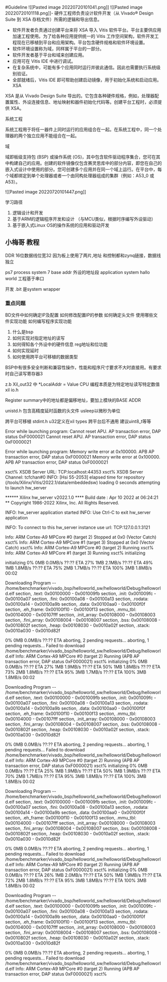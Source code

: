 
#Guideline
![[Pasted image 20220720101041.png]]
![[Pasted image 20220720101118.png]]-   硬件工程师负责设计软件开发（从 Vivado® Design Suite 到 XSA 存档文件）所需的逻辑和导出信息。

- 软件开发者负责通过创建平台来将 XSA 导入 Vitis 软件平台。平台主要供应用加速工程使用。为了给各种应用提供统一的 Vitis 工作空间架构，软件开发工程现在已移植到平台和应用架构。平台包含硬件规格和软件环境设置。
- 软件环境设置称为域，同样属于平台的一部分。
- 软件开发者基于平台和域来创建应用。
- 应用可在 Vitis IDE 中进行调试。
- 在复杂系统中，可能有多个应用同时运行并彼此通信。因此也需要执行系统级别验证。
- 全部就绪后，Vitis IDE 即可帮助创建启动镜像，用于初始化系统和启动应用。
XSA

XSA 是从 Vivado Design Suite 导出的。它包含各种硬件规格，例如，处理器配置属性、外设连接信息、地址映射和器件初始化代码等。创建平台工程时，必须提供 XSA。

系统工程

系统工程用于将任一器件上同时运行的应用组合在一起。在系统工程中，同一个处理器的两个独立应用不能组合在一起。

域

域即板级支持包 (BSP) 或操作系统 (OS)，其中包含软件驱动程序集合，您可在其中构建自己的应用。创建的软件镜像仅包含赛灵思库中的部分内容，即您在自己的嵌入式设计中使用的部分。您可创建多个应用并在同一个域上运行。在平台中，每个域都绑定到单个处理器或者一个由同构处理器组成的集群（例如：A53_0 或 A53）。

![[Pasted image 20220720101447.png]]

学习路径  
1. 逻辑设计和开发
2. 基于ARM的逻辑程序开发和设计 （与MCU类似，根据时序编写外设驱动）
3. 基于嵌入式Linux OS的操作系统的应用和驱动开发
## 小梅哥 教程
DDR 16位数据线位宽32 因为板上使用了两片,地址 和控制都和zynq链接，数据线独立

ps7 process system 7 
base addr 外设的地址段
application system
hallo world 工程基于串口

开发
.bit 是system wrapper

### 重点问题
BD文件中如何确定IP及配置
如何修改配置IP的参数 
如何确定头文件
使用哪些文件实现功能
如何编写程序实现功能

1. 什么是bsp
2. 如何实现对指定地址的读写
3. 如何得知各个外设中的硬件信息 reg地址和位功能
4. 如何实现延时
5. 如何使用跨平台可移植的数据类型

BSP中有很多安全判断和兼容性操作，性能和程序尺寸要求不大时直接用。有要求时自己读写寄存器3

z.b Xil_out32 中 *LocalAddr = Value CPU 编程本质是为特定地址读写特定数值
xil io.h

Register summary中的地址都是偏移地址，要加上模块的BASE ADDR

unistd.h 包含高精度延时函数的头文件 usleep以微秒为单位


跨平台可移植  stdint.h
u32定义在xil types 跨平台后不通用 建议uint8_t等等

Error while launching program: 
Cannot reset APU. AP transaction error, DAP status 0xF0000021
Cannot reset APU. AP transaction error, DAP status 0xF0000021

Error while launching program:  Memory write error at 0x100000. APB AP transaction error, DAP status 0xF0000021 Memory write error at 0x100000. APB AP transaction error, DAP status 0xF0000021

xsct% XSDB Server URL: TCP:localhost:44353
xsct% XSDB Server Channel: tcfchan#0
INFO: [Hsi 55-2053] elapsed time for repository (/tools/Xilinx/Vitis/2022.1/data/embeddedsw) loading 0 seconds
attempting to launch hw_server

****** Xilinx hw_server v2022.1.0
  **** Build date : Apr 10 2022 at 06:24:21
    ** Copyright 1986-2022 Xilinx, Inc. All Rights Reserved.

INFO: hw_server application started
INFO: Use Ctrl-C to exit hw_server application

INFO: To connect to this hw_server instance use url: TCP:127.0.0.1:3121

Info: ARM Cortex-A9 MPCore #0 (target 2) Stopped at 0x0 (Vector Catch)
xsct% Info: ARM Cortex-A9 MPCore #1 (target 3) Stopped at 0x0 (Vector Catch)
xsct% Info: ARM Cortex-A9 MPCore #0 (target 2) Running
xsct% Info: ARM Cortex-A9 MPCore #1 (target 3) Running
xsct% 
initializing

initializing
  0%    0MB   0.0MB/s  ??:?? ETA
 27%    1MB   2.1MB/s  ??:?? ETA
 49%    1MB   1.8MB/s  ??:?? ETA
 75%    2MB   1.7MB/s  ??:?? ETA
100%    3MB   1.8MB/s  00:02    

Downloading Program -- /home/benchmarker/vivado_bsp/helloworld_sw/helloworld/Debug/helloworld.elf
	section, .text: 0x00100000 - 0x001009fb
	section, .init: 0x001009fc - 0x00100a07
	section, .fini: 0x00100a08 - 0x00100a13
	section, .rodata: 0x00100a14 - 0x00100a9b
	section, .data: 0x00100aa0 - 0x00100f0f
	section, .eh_frame: 0x00100f10 - 0x00100f13
	section, .mmu_tbl: 0x00104000 - 0x00107fff
	section, .init_array: 0x00108000 - 0x00108003
	section, .fini_array: 0x00108004 - 0x00108007
	section, .bss: 0x00108008 - 0x0010802f
	section, .heap: 0x00108030 - 0x0010a02f
	section, .stack: 0x0010a030 - 0x0010d82f

  0%    0MB   0.0MB/s  ??:?? ETA
aborting, 2 pending requests... 
aborting, 1 pending requests... 
Failed to download /home/benchmarker/vivado_bsp/helloworld_sw/helloworld/Debug/helloworld.elf
Info: ARM Cortex-A9 MPCore #0 (target 2) Running (APB AP transaction error, DAP status 0xF0000021)
xsct% 
initializing
  0%    0MB   0.0MB/s  ??:?? ETA
 27%    1MB   1.9MB/s  ??:?? ETA
 50%    1MB   1.8MB/s  ??:?? ETA
 73%    2MB   1.8MB/s  ??:?? ETA
 95%    3MB   1.7MB/s  ??:?? ETA
100%    3MB   1.8MB/s  00:02    

Downloading Program -- /home/benchmarker/vivado_bsp/helloworld_sw/helloworld/Debug/helloworld.elf
	section, .text: 0x00100000 - 0x001009fb
	section, .init: 0x001009fc - 0x00100a07
	section, .fini: 0x00100a08 - 0x00100a13
	section, .rodata: 0x00100a14 - 0x00100a9b
	section, .data: 0x00100aa0 - 0x00100f0f
	section, .eh_frame: 0x00100f10 - 0x00100f13
	section, .mmu_tbl: 0x00104000 - 0x00107fff
	section, .init_array: 0x00108000 - 0x00108003
	section, .fini_array: 0x00108004 - 0x00108007
	section, .bss: 0x00108008 - 0x0010802f
	section, .heap: 0x00108030 - 0x0010a02f
	section, .stack: 0x0010a030 - 0x0010d82f

  0%    0MB   0.0MB/s  ??:?? ETA
aborting, 2 pending requests... 
aborting, 1 pending requests... 
Failed to download /home/benchmarker/vivado_bsp/helloworld_sw/helloworld/Debug/helloworld.elf
Info: ARM Cortex-A9 MPCore #0 (target 2) Running (APB AP transaction error, DAP status 0xF0000021)
xsct% 
initializing
  0%    0MB   0.0MB/s  ??:?? ETA
 25%    1MB   1.9MB/s  ??:?? ETA
 50%    1MB   1.9MB/s  ??:?? ETA
 70%    2MB   1.7MB/s  ??:?? ETA
 95%    3MB   1.8MB/s  ??:?? ETA
100%    3MB   1.8MB/s  00:02    

Downloading Program -- /home/benchmarker/vivado_bsp/helloworld_sw/helloworld/Debug/helloworld.elf
	section, .text: 0x00100000 - 0x001009fb
	section, .init: 0x001009fc - 0x00100a07
	section, .fini: 0x00100a08 - 0x00100a13
	section, .rodata: 0x00100a14 - 0x00100a9b
	section, .data: 0x00100aa0 - 0x00100f0f
	section, .eh_frame: 0x00100f10 - 0x00100f13
	section, .mmu_tbl: 0x00104000 - 0x00107fff
	section, .init_array: 0x00108000 - 0x00108003
	section, .fini_array: 0x00108004 - 0x00108007
	section, .bss: 0x00108008 - 0x0010802f
	section, .heap: 0x00108030 - 0x0010a02f
	section, .stack: 0x0010a030 - 0x0010d82f

  0%    0MB   0.0MB/s  ??:?? ETA
aborting, 2 pending requests... 
aborting, 1 pending requests... 
Failed to download /home/benchmarker/vivado_bsp/helloworld_sw/helloworld/Debug/helloworld.elf
Info: ARM Cortex-A9 MPCore #0 (target 2) Running (APB AP transaction error, DAP status 0xF0000021)
xsct% 
initializing
  0%    0MB   0.0MB/s  ??:?? ETA
 26%    1MB   2.0MB/s  ??:?? ETA
 50%    1MB   1.9MB/s  ??:?? ETA
 72%    2MB   1.8MB/s  ??:?? ETA
 95%    3MB   1.8MB/s  ??:?? ETA
100%    3MB   1.8MB/s  00:02    

Downloading Program -- /home/benchmarker/vivado_bsp/helloworld_sw/helloworld/Debug/helloworld.elf
	section, .text: 0x00100000 - 0x001009fb
	section, .init: 0x001009fc - 0x00100a07
	section, .fini: 0x00100a08 - 0x00100a13
	section, .rodata: 0x00100a14 - 0x00100a9b
	section, .data: 0x00100aa0 - 0x00100f0f
	section, .eh_frame: 0x00100f10 - 0x00100f13
	section, .mmu_tbl: 0x00104000 - 0x00107fff
	section, .init_array: 0x00108000 - 0x00108003
	section, .fini_array: 0x00108004 - 0x00108007
	section, .bss: 0x00108008 - 0x0010802f
	section, .heap: 0x00108030 - 0x0010a02f
	section, .stack: 0x0010a030 - 0x0010d82f

  0%    0MB   0.0MB/s  ??:?? ETA
aborting, 2 pending requests... 
aborting, 1 pending requests... 
Failed to download /home/benchmarker/vivado_bsp/helloworld_sw/helloworld/Debug/helloworld.elf
Info: ARM Cortex-A9 MPCore #0 (target 2) Running (APB AP transaction error, DAP status 0xF0000021)
xsct% 
